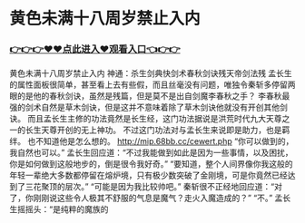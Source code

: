 # 黄色未满十八周岁禁止入内

### <a href="https://github.com/xinfue/dunp/issues/2">👉👉👉♥♥点此进入♥观看入口👈👉👉</a>

黄色未满十八周岁禁止入内
 神通：杀生剑典快剑术春秋剑诀残天帝剑法残
    孟长生的属性面板很简单，甚至看上去有些假，而且丝毫没有问题，唯独令秦斩多停留两眼的是他的春秋剑诀，虽然是残篇，但是莫不是出自剑魔李春秋之手？
    李春秋最强的剑术自然是草木剑诀，但是这并不意味着除了草木剑诀他就没有开创其他剑诀。
    而且孟长生主修的功法竟然是长生经，这门功法据说是洪荒时代九大天尊之一的长生天尊开创的无上神功。
    不过这门功法对与孟长生来说即是助力，也是羁绊。
    也不知道他是怎么想的。
    http://mip.68bb.cc/cewert.php
    “你可以做到的，我自然也可以。”
    孟长生回应道：“不过我能做到如此是因为一些事情，以及困扰，你是如何做到这般地步的，倒是很令我好奇。”
    “要知道，整个人间界像你我这般的年轻一辈绝大多数都停留在熔炉境，只有极少数突破了金刚境，可是你竟然已经达到了三花聚顶的层次。”
    “可能是因为我比较帅吧。”
    秦斩很不正经地回应道：“对了，你刚刚说这些令人极其不舒服的气息是魔气？走火入魔造成的？”
    “不。”
    孟长生摇摇头：“是纯粹的魔族的
